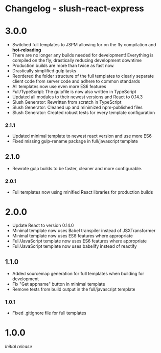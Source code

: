 Changelog - slush-react-express
==============

# 3.0.0
* Switched full templates to JSPM allowing for on the fly compilation and **hot-reloading**
* There are no longer any builds needed for development! Everything is compiled on the fly, drastically reducing development downtime
* Production builds are more than twice as fast now.
* Drastically simplified gulp tasks
* Reordered the folder structure of the full templates to clearly separate client code from server code and adhere to common standards
* All templates now use even more ES6 features
* Full/TypeScript: The gulpfile is now also written in TypeScript
* Updated all modules to their newest versions and React to 0.14.3
* Slush Generator: Rewritten from scratch in TypeScript
* Slush Generator: Cleaned up and minimized npm-published files
* Slush Generator: Created robust tests for every template configuration

### 2.1.1

* Updated minimal template to newest react version and use more ES6
* Fixed missing gulp-rename package in full/javascript template

## 2.1.0

* Rewrote gulp builds to be faster, cleaner and more configurable.

### 2.0.1

* Full templates now using minified React libraries for production builds

# 2.0.0

* Update React to version 0.14.0
* Minimal template now uses Babel transpiler instead of JSXTransformer
* Minimal template now uses ES6 features where appropriate
* Full/JavaScript template now uses ES6 features where appropriate
* Full/JavaScript template now uses babelify instead of reactify

## 1.1.0

* Added sourcemap generation for full templates when building for development
* Fix "Get appname" button in minimal template
* Remove tests from build output in the full/javascript template

### 1.0.1

* Fixed .gitignore file for full templates

# 1.0.0

*Initial release*
